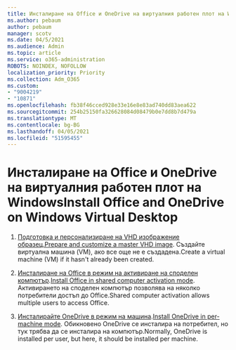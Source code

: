 ```yaml
---
title: Инсталиране на Office и OneDrive на виртуалния работен плот на Windows
ms.author: pebaum
author: pebaum
manager: scotv
ms.date: 04/5/2021
ms.audience: Admin
ms.topic: article
ms.service: o365-administration
ROBOTS: NOINDEX, NOFOLLOW
localization_priority: Priority
ms.collection: Adm_O365
ms.custom:
- "9004219"
- "10871"
ms.openlocfilehash: fb38f46cced928e33e16e8e83ad740dd83aea622
ms.sourcegitcommit: 254b25150fa326628084d08479b0e7dd8b7d479a
ms.translationtype: MT
ms.contentlocale: bg-BG
ms.lasthandoff: 04/05/2021
ms.locfileid: "51595455"
---
```

# <a name="install-office-and-onedrive-on-windows-virtual-desktop"></a><span data-ttu-id="65d2c-102">Инсталиране на Office и OneDrive на виртуалния работен плот на Windows</span><span class="sxs-lookup"><span data-stu-id="65d2c-102">Install Office and OneDrive on Windows Virtual Desktop</span></span>

1. <span data-ttu-id="65d2c-103">[Подготовка и персонализиране на VHD изображение образец.](https://docs.microsoft.com/azure/virtual-desktop/set-up-customize-master-image)</span><span class="sxs-lookup"><span data-stu-id="65d2c-103">[Prepare and customize a master VHD image](https://docs.microsoft.com/azure/virtual-desktop/set-up-customize-master-image).</span></span> <span data-ttu-id="65d2c-104">Създайте виртуална машина (VM), ако все още не е създадена.</span><span class="sxs-lookup"><span data-stu-id="65d2c-104">Create a virtual machine (VM) if it hasn't already been created.</span></span>

1. <span data-ttu-id="65d2c-105">[Инсталиране на Office в режим на активиране на споделен компютър](https://docs.microsoft.com/azure/virtual-desktop/install-office-on-wvd-master-image#install-office-in-shared-computer-activation-mode).</span><span class="sxs-lookup"><span data-stu-id="65d2c-105">[Install Office in shared computer activation mode](https://docs.microsoft.com/azure/virtual-desktop/install-office-on-wvd-master-image#install-office-in-shared-computer-activation-mode).</span></span> <span data-ttu-id="65d2c-106">Активирането на споделен компютър позволява на няколко потребители достъп до Office.</span><span class="sxs-lookup"><span data-stu-id="65d2c-106">Shared computer activation allows multiple users to access Office.</span></span>

1. <span data-ttu-id="65d2c-107">[Инсталирайте OneDrive в режим на машина](https://docs.microsoft.com/azure/virtual-desktop/install-office-on-wvd-master-image#install-onedrive-in-per-machine-mode).</span><span class="sxs-lookup"><span data-stu-id="65d2c-107">[Install OneDrive in per-machine mode](https://docs.microsoft.com/azure/virtual-desktop/install-office-on-wvd-master-image#install-onedrive-in-per-machine-mode).</span></span> <span data-ttu-id="65d2c-108">Обикновено OneDrive се инсталира на потребител, но тук трябва да се инсталира на компютър.</span><span class="sxs-lookup"><span data-stu-id="65d2c-108">Normally, OneDrive is installed per user, but here, it should be installed per machine.</span></span>